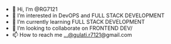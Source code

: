 - 👋 Hi, I’m @RG7121
- 👀 I’m interested in DevOPS and FULL STACK DEVELOPMENT
- 🌱 I’m currently learning FULL STACK DEVELOPMENT
- 💞️ I’m looking to collaborate on FRONTEND DEV/
- 📫 How to reach me ...@gulati.r7121@gmail.com

<!---
RG7121/RG7121 is a ✨ special ✨ repository because its `README.md` (this file) appears on your GitHub profile.
You can click the Preview link to take a look at your changes.
--->

